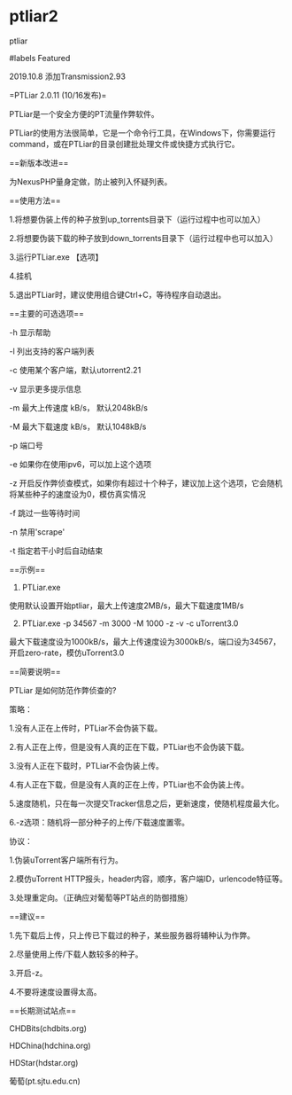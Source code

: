 # ptliar2
ptliar


#labels Featured

2019.10.8 添加Transmission2.93

=PTLiar 2.0.11 (10/16发布)=

PTLiar是一个安全方便的PT流量作弊软件。

PTLiar的使用方法很简单，它是一个命令行工具，在Windows下，你需要运行command，或在PTLiar的目录创建批处理文件或快捷方式执行它。

==新版本改进==

为NexusPHP量身定做，防止被列入怀疑列表。


==使用方法==

1.将想要伪装上传的种子放到up_torrents目录下（运行过程中也可以加入）

2.将想要伪装下载的种子放到down_torrents目录下（运行过程中也可以加入）

3.运行PTLiar.exe 【选项】

4.挂机

5.退出PTLiar时，建议使用组合键Ctrl+C，等待程序自动退出。

==主要的可选选项==

-h 显示帮助

-l 列出支持的客户端列表

-c 使用某个客户端，默认utorrent2.21

-v 显示更多提示信息

-m 最大上传速度 kB/s， 默认2048kB/s

-M 最大下载速度 kB/s， 默认1048kB/s

-p 端口号

-e 如果你在使用ipv6，可以加上这个选项

-z 开启反作弊侦查模式，如果你有超过十个种子，建议加上这个选项，它会随机将某些种子的速度设为0，模仿真实情况

-f 跳过一些等待时间

-n 禁用'scrape'

-t 指定若干小时后自动结束

==示例==

1. PTLiar.exe

使用默认设置开始ptliar，最大上传速度2MB/s，最大下载速度1MB/s

2. PTLiar.exe -p 34567 -m 3000 -M 1000 -z -v -c uTorrent3.0

最大下载速度设为1000kB/s，最大上传速度设为3000kB/s，端口设为34567，开启zero-rate，模仿uTorrent3.0

==简要说明==

PTLiar 是如何防范作弊侦查的?

策略：

1.没有人正在上传时，PTLiar不会伪装下载。

2.有人正在上传，但是没有人真的正在下载，PTLiar也不会伪装下载。

3.没有人正在下载时，PTLiar不会伪装上传。

4.有人正在下载，但是没有人真的正在上传，PTLiar也不会伪装上传。

5.速度随机，只在每一次提交Tracker信息之后，更新速度，使随机程度最大化。

6.-z选项：随机将一部分种子的上传/下载速度置零。

协议：

1.伪装uTorrent客户端所有行为。

2.模仿uTorrent HTTP报头，header内容，顺序，客户端ID，urlencode特征等。

3.处理重定向。（正确应对葡萄等PT站点的防御措施）

==建议==

1.先下载后上传，只上传已下载过的种子，某些服务器将辅种认为作弊。

2.尽量使用上传/下载人数较多的种子。

3.开启-z。

4.不要将速度设置得太高。

==长期测试站点==

CHDBits(chdbits.org)

HDChina(hdchina.org)

HDStar(hdstar.org)

葡萄(pt.sjtu.edu.cn)
